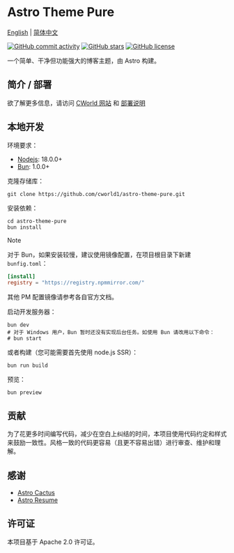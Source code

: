 # Astro Theme Pure

[English](./README.md) | [简体中文](./README-zh-CN.md)

[![GitHub commit activity](https://img.shields.io/github/commit-activity/t/cworld1/astro-theme-pure?label=commits&style=flat-square)](https://github.com/cworld1/astro-theme-pure/commits)
[![GitHub stars](https://img.shields.io/github/stars/cworld1/astro-theme-pure?style=flat-square)](https://github.com/cworld1/astro-theme-pure/stargazers)
[![GitHub license](https://img.shields.io/github/license/cworld1/astro-theme-pure?style=flat-square)](https://github.com/cworld1/astro-theme-pure/blob/main/LICENSE)

一个简单、干净但功能强大的博客主题，由 Astro 构建。

## 简介 / 部署

欲了解更多信息，请访问 [CWorld 网站](https://cworld0.com/blog/theme-resume) 和 [部署说明](https://astro-theme-pure.vercel.app/blog/customize-zh)

## 本地开发

环境要求：

- [Nodejs](https://nodejs.org/): 18.0.0+
- [Bun](https://bun.sh/): 1.0.0+

克隆存储库：

```shell
git clone https://github.com/cworld1/astro-theme-pure.git
```

安装依赖：

```shell
cd astro-theme-pure
bun install
```

> [!NOTE]
> 对于 Bun，如果安装较慢，建议使用镜像配置，在项目根目录下新建 `bunfig.toml`：
>
> ```toml
> [install]
> registry = "https://registry.npmmirror.com/"
> ```
>
> 其他 PM 配置镜像请参考各自官方文档。

启动开发服务器：

```shell
bun dev
# 对于 Windows 用户，Bun 暂时还没有实现后台任务。如使用 Bun 请改用以下命令：
# bun start
```

或者构建（您可能需要首先使用 node.js SSR）：

```shell
bun run build
```

预览：

```shell
bun preview
```

## 贡献

为了花更多时间编写代码，减少在空白上纠结的时间，本项目使用代码约定和样式来鼓励一致性。风格一致的代码更容易（且更不容易出错）进行审查、维护和理解。

## 感谢

- [Astro Cactus](https://github.com/chrismwilliams/astro-theme-cactus)
- [Astro Resume](https://github.com/srleom/astro-theme-resume)

## 许可证

本项目基于 Apache 2.0 许可证。
